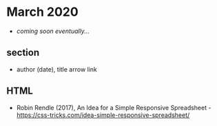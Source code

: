 # March 2020

+ *coming soon eventually...*

## section

+ author (date), title arrow link

## HTML

+ Robin Rendle (2017), An Idea for a Simple Responsive Spreadsheet - https://css-tricks.com/idea-simple-responsive-spreadsheet/


